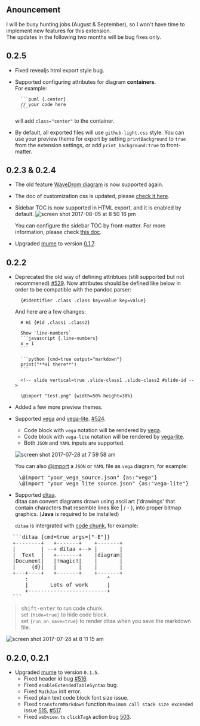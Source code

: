 ## Anouncement 
I will be busy hunting jobs (August & September), so I won't have time to implement new features for this extension.     
The updates in the following two months will be bug fixes only.  

## 0.2.5  
* Fixed revealjs html export style bug.  
* Supported configuring attributes for diagram **containers**.  
For example:  

        ```puml {.center}
        // your code here
        ```
    will add `class="center"` to the container.  
* By default, all exported files will use `github-light.css` style. You can use your preview theme for export by setting `printBackground` to `true` from the extension settings, or add `print_background:true` to front-matter.  

## 0.2.3 & 0.2.4
* The old feature [WaveDrom diagram](https://shd101wyy.github.io/markdown-preview-enhanced/#/diagrams?id=wavedrom) is now supported again.
* The doc of customization css is updated, please [check it here](https://shd101wyy.github.io/markdown-preview-enhanced/#/customize-css).
* Sidebar TOC is now supported in HTML export, and it is enabled by default.
  ![screen shot 2017-08-05 at 8 50 16 pm](https://user-images.githubusercontent.com/1908863/28999904-c40b56b6-7a1f-11e7-9a9e-ab2e19a82b41.png)

  You can configure the sidebar TOC by front-matter. For more information, please check [this doc](https://shd101wyy.github.io/markdown-preview-enhanced/#/html?id=configuration).
* Upgraded [mume](https://github.com/shd101wyy/mume) to version [0.1.7](https://github.com/shd101wyy/mume/blob/master/CHANGELOG.md).

## 0.2.2  
* Deprecated the old way of defining attribtues (still supported but not recommened) [#529](https://github.com/shd101wyy/markdown-preview-enhanced/issues/529). Now attributes should be defined like below in order to be compatible with the pandoc parser:  

        {#identifier .class .class key=value key=value}


    And here are a few changes:  

        # Hi {#id .class1 .class2}

        Show `line-numbers`
        ```javascript {.line-numbers}
        x = 1
        ```

        ```python {cmd=true output="markdown"}
        print("**Hi there**")
        ```

        <!-- slide vertical=true .slide-class1 .slide-class2 #slide-id -->

        \@import "test.png" {width=50% height=30%}
* Added a few more preview themes.  
* Supported [vega](https://vega.github.io/vega/) and [vega-lite](https://vega.github.io/vega-lite/). [#524](https://github.com/shd101wyy/markdown-preview-enhanced/issues/524).   

    * Code block with `vega` notation will be rendered by [vega](https://vega.github.io/vega/).  
    * Code block with `vega-lite` notation will be rendered by [vega-lite](https://vega.github.io/vega-lite/).  
    * Both `JSON` and `YAML` inputs are supported.

    ![screen shot 2017-07-28 at 7 59 58 am](https://user-images.githubusercontent.com/1908863/28718265-d023e1c2-736a-11e7-8678-a29704f3a23c.png)

    You can also [@import](https://shd101wyy.github.io/markdown-preview-enhanced/#/file-imports) a `JSON` or `YAML` file as `vega` diagram, for example:  

<pre>
    \@import "your_vega_source.json" {as:"vega"}
    \@import "your_vega_lite_source.json" {as:"vega-lite"}
</pre>

* Supported [ditaa](https://github.com/stathissideris/ditaa).  
  ditaa can convert diagrams drawn using ascii art ('drawings' that contain characters that resemble lines like | / - ), into proper bitmap graphics. (**Java** is required to be installed)         

  `ditaa` is intergrated with [code chunk](https://shd101wyy.github.io/markdown-preview-enhanced/#/code-chunk), for example:  
<pre>
  ```ditaa {cmd=true args=["-E"]}
  +--------+   +-------+    +-------+
  |        | --+ ditaa +--> |       |
  |  Text  |   +-------+    |diagram|
  |Document|   |!magic!|    |       |
  |     {d}|   |       |    |       |
  +---+----+   +-------+    +-------+
      :                         ^
      |       Lots of work      |
      +-------------------------+
  ```
</pre>

> <kbd>shift-enter</kbd> to run code chunk.  
> set `{hide=true}` to hide code block.  
> set `{run_on_save=true}` to render ditaa when you save the markdown file.  

![screen shot 2017-07-28 at 8 11 15 am](https://user-images.githubusercontent.com/1908863/28718626-633fa18e-736c-11e7-8a4a-915858dafff6.png)



## 0.2.0, 0.2.1
* Upgraded [mume](https://github.com/shd101wyy/mume) to version `0.1.5`.
    * Fixed header id bug [#516](https://github.com/shd101wyy/markdown-preview-enhanced/issues/516).  
    * Fixed `enableExtendedTableSyntax` bug.  
    * Fixed `MathJax` init error.  
    * Fixed plain text code block font size issue.  
    * Fixed `transformMarkdown` function `Maximum call stack size exceeded` issue [515](https://github.com/shd101wyy/markdown-preview-enhanced/issues/515), [#517](https://github.com/shd101wyy/markdown-preview-enhanced/issues/517).  
    * Fixed `webview.ts` `clickTagA` action bug [503](https://github.com/shd101wyy/markdown-preview-enhanced/issues/503).   
 

